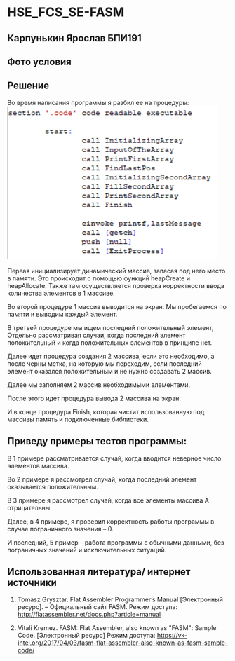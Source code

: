 # HSE_FCS_SE-FASM

## Карпунькин Ярослав БПИ191
## Фото условия

## Решение
Во время написания программы я разбил ее на процедуры:
![](ABC_1.PNG)
 
Первая инициализирует динамический массив, запасая под него место в памяти.
Это происходит с помощью функций heapCreate и heapAllocate. Также там осуществляется проверка корректности ввода количества элементов в 1 массиве.
 
Во второй процедуре 1 массив выводится на экран.
Мы пробегаемся по памяти и выводим каждый элемент.
 
В третьей процедуре мы ищем последний положительный элемент,
Отдельно рассматривая случаи, когда последний элемент положительный и когда положительных элементов в принципе нет.
 
Далее идет процедура создания 2 массива, если это необходимо, а после черны метка, на которую мы переходим, если последний элемент оказался положительным и не нужно создавать 2 массив.
 
Далее мы заполняем 2 массив необходимыми элементами.
 
После этого идет процедура вывода 2 массива на экран.
 
И в конце процедура Finish, которая чистит использованную под массивы память и подключенные библиотеки.
 
## Приведу примеры тестов программы:
В 1 примере рассматривается случай, когда вводится неверное число элементов массива.
 
Во 2 примере я рассмотрел случай, когда последний элемент оказывается положительным.
 
В 3 примере я рассмотрел случай, когда все элементы массива А отрицательны.
 
Далее, в 4 примере, я проверил корректность работы программы в случае пограничного значения – 0.
 
И последний, 5 пример – работа программы с обычными данными, без пограничных значений и исключительных ситуаций.

## Использованная литература/ интернет источники
1. Tomasz Grysztar. Flat Assembler Programmer’s Manual [Электронный
ресурс]. – Официальный сайт FASM. Режим доступа:
http://flatassembler.net/docs.php?article=manual

2. Vitali Kremez. FASM: Flat Assembler, also known as "FASM": Sample Code. [Электронный
ресурс] Режим доступа: https://vk-intel.org/2017/04/03/fasm-flat-assembler-also-known-as-fasm-sample-code/
 
